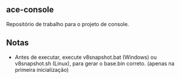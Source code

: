 ace-console
-----------

Repositório de trabalho para o projeto de console.

Notas
-----
* Antes de executar, execute v8snapshot.bat (Windows) ou v8snapshot.sh (Linux), para gerar o base.bin correto. (apenas na primeira inicialização)
